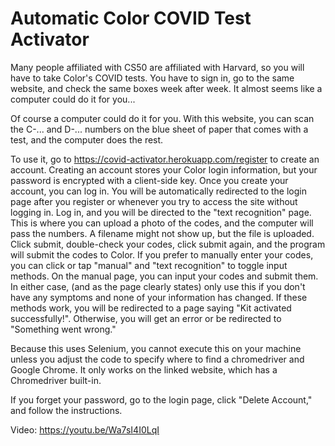 # Automatic Color COVID Test Activator

Many people affiliated with CS50 are affiliated with Harvard, so you will have to take Color's COVID tests. You have to sign in, go to the same website, and check the same boxes week after week. It almost seems like a computer could do it for you... 

Of course a computer could do it for you. With this website, you can scan the C-... and D-... numbers on the blue sheet of paper that comes with a test, and the computer does the rest. 

To use it, go to https://covid-activator.herokuapp.com/register to create an account. Creating an account stores your Color login information, but your password is encrypted with a client-side key. Once you create your account, you can log in. You will be automatically redirected to the login page after you register or whenever you try to access the site without logging in. Log in, and you will be directed to the "text recognition" page. This is where you can upload a photo of the codes, and the computer will pass the numbers. A filename might not show up, but the file is uploaded. Click submit, double-check your codes, click submit again, and the program will submit the codes to Color. If you prefer to manually enter your codes, you can click or tap "manual" and "text recognition" to toggle input methods. On the manual page, you can input your codes and submit them. In either case, (and as the page clearly states) only use this if you don't have any symptoms and none of your information has changed. If these methods work, you will be redirected to a page saying "Kit activated successfully!". Otherwise, you will get an error or be redirected to "Something went wrong."

Because this uses Selenium, you cannot execute this on your machine unless you adjust the code to specify where to find a chromedriver and Google Chrome. It only works on the linked website, which has a Chromedriver built-in. 

If you forget your password, go to the login page, click "Delete Account," and follow the instructions. 

Video: https://youtu.be/Wa7sI4I0LqI
